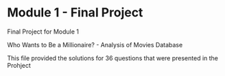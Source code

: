 # Module 1 - Final Project

Final Project for Module 1

Who Wants to Be a Millionaire? - Analysis of Movies Database

This file provided the solutions for  36 questions that were presented in the Prohject
